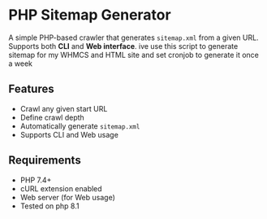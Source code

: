 # PHP Sitemap Generator

A simple PHP-based crawler that generates `sitemap.xml` from a given URL.  
Supports both **CLI** and **Web interface**.
ive use this script to generate sitemap for my WHMCS and HTML site and set cronjob to generate it once a week 

## Features
- Crawl any given start URL
- Define crawl depth
- Automatically generate `sitemap.xml`
- Supports CLI and Web usage

## Requirements
- PHP 7.4+
- cURL extension enabled
- Web server (for Web usage)
- Tested on php 8.1
